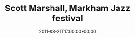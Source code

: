 ---
templateKey: event
guid: 08965698-6eab-11ea-99c5-002590d1d1b0
date: 2011-08-21T17:00:00+00:00
eventTime: '5pm'
title: Scott Marshall, Markham Jazz festival
artist: Scott Marshall
city: Markham
venue: Markham Jazz festival
group: Tim Shia
guests: Stacy MacGregor, Tim Shia, Wes Neal
---
